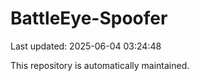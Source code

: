 # BattleEye-Spoofer

Last updated: 2025-06-04 03:24:48

This repository is automatically maintained.
